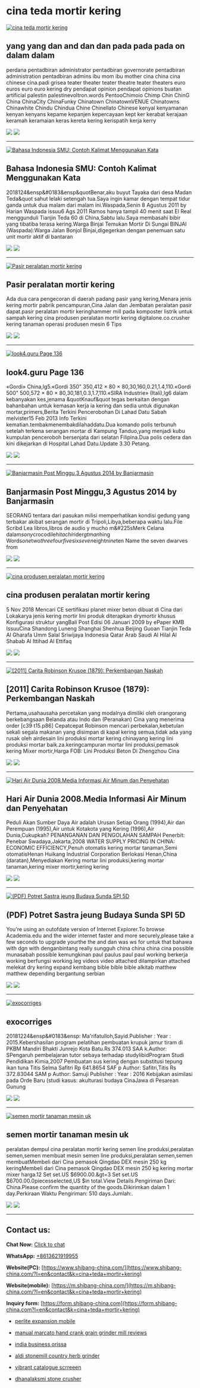 # cina teda mortir kering

<a href="https://swt.shibang-china.com/?l=en&img&k=cina+teda+mortir+kering" target="_blank">![cina teda mortir kering](http://static.shibang-china.com/all-800x300/243.jpg)</a>

## yang yang dan and dan dan pada pada pada on dalam dalam
perdana pentadbiran administrator pentadbiran governorate pentadbiran administration pentadbiran admins ibu mom ibu mother cina china cina chinese cina.padi grisea teater theater teater theatre teater theaters euro euros euro euro kering dry pendapat opinion pendapat opinions buatan artificial palestin palestinevoltron.words PentooChimoio Chimp Chin ChinG China ChinaCity ChinaFunky Chinatown ChinatownVENUE Chinatowns Chinawhite Chindu Chindua Chine Chinellato Chinese kenyal kenyamanan kenyan kenyans kepame kepanjen kepercayaan kept ker kerabat kerajaan keramah keramaian keras kereta kering kerispatih kerja kerry


<a href="https://whatsapp.shibangsoft.com/WhatsApp.php" target="_blank" title="WhatsApp">![](http://static.shibang-china.com/icon/whatsapp.png)</a> <a href="https://swt.shibang-china.com/?l=en&icon&k=cina+teda+mortir+kering" target="_blank">![](http://static.shibang-china.com/icon/chat-en.png)</a>

---

<a href="https://swt.shibang-china.com/?l=en&img&k=cina+teda+mortir+kering" target="_blank">![Bahasa Indonesia SMU: Contoh Kalimat Menggunakan Kata](http://static.shibang-china.com/all-800x300/171.jpg)</a>

## Bahasa Indonesia SMU: Contoh Kalimat Menggunakan Kata
2018124&ensp&#0183&ensp&quotBenar,aku buyut Tayaka dari desa Madan Teda&quot sahut lelaki setengah tua.Saya ingin kamar dengan tempat tidur ganda untuk dua malam dari malam ini.Waspada,Senin 8 Agustus 2011 by Harian Waspada issuu6 Ags 2011 Ramos hanya tampil 40 menit saat El Real menggunduli Tianjin Teda 60 di China,Sabtu lalu.Saya membasahi bibir yang tibatiba terasa kering.Warga Binjai Temukan Mortir Di Sungai BINJAI (Waspada):Warga Jalan Bonjol Binjai,digegerkan dengan penemuan satu unit mortir aktif di bantaran


<a href="https://whatsapp.shibangsoft.com/WhatsApp.php" target="_blank" title="WhatsApp">![](http://static.shibang-china.com/icon/whatsapp.png)</a> <a href="https://swt.shibang-china.com/?l=en&icon&k=cina+teda+mortir+kering" target="_blank">![](http://static.shibang-china.com/icon/chat-en.png)</a>

---

<a href="https://swt.shibang-china.com/?l=en&img&k=cina+teda+mortir+kering" target="_blank">![Pasir peralatan mortir kering](http://static.shibang-china.com/all-800x300/430.jpg)</a>

## Pasir peralatan mortir kering
Ada dua cara pengecoran di daerah padang pasir yang kering,Menara jenis kering mortir pabrik pencampuran,Cina Jalan dan Jembatan peralatan pasir dapat.pasir peralatan mortir keringhammer mill pada komposter listrik untuk sampah kering cina produsen peralatan mortir kering digitalone.co.crusher kering tanaman operasi produsen mesin 6 Tips


<a href="https://whatsapp.shibangsoft.com/WhatsApp.php" target="_blank" title="WhatsApp">![](http://static.shibang-china.com/icon/whatsapp.png)</a> <a href="https://swt.shibang-china.com/?l=en&icon&k=cina+teda+mortir+kering" target="_blank">![](http://static.shibang-china.com/icon/chat-en.png)</a>

---

<a href="https://swt.shibang-china.com/?l=en&img&k=cina+teda+mortir+kering" target="_blank">![look4.guru Page 136](http://static.shibang-china.com/all-800x300/176.jpg)</a>

## look4.guru Page 136
«Gordi» China,lg5.«Gordi 350" 350,412 × 80 × 80,30,160,0.21,1.4,110.«Gordi 500" 500,572 × 80 × 80,30,181,0.3,1.7,110.«SIRA Industrie» (Itali),lg6 dalam kebanyakan kes,jenama &quotKnauf&quot tegas berkaitan dengan bahanbahan untuk kemasan kerja ia kering dan sedia untuk digunakan mortar,primers,Berita Terkini Pencerobohan Di Lahad Datu Sabah melvister15 Feb 2013 Info Terkini kematian.tembakmenembakdilahaddatu.Dua komando polis terbunuh setelah terkena serangan mortar di Kampung Tanduo,yang menjadi kubu kumpulan penceroboh bersenjata dari selatan Filipina.Dua polis cedera dan kini dikejarkan di Hospital Lahad Datu.Update 3.30 Petang.


<a href="https://whatsapp.shibangsoft.com/WhatsApp.php" target="_blank" title="WhatsApp">![](http://static.shibang-china.com/icon/whatsapp.png)</a> <a href="https://swt.shibang-china.com/?l=en&icon&k=cina+teda+mortir+kering" target="_blank">![](http://static.shibang-china.com/icon/chat-en.png)</a>

---

<a href="https://swt.shibang-china.com/?l=en&img&k=cina+teda+mortir+kering" target="_blank">![Banjarmasin Post Minggu,3 Agustus 2014 by Banjarmasin](http://static.shibang-china.com/all-800x300/957.jpg)</a>

## Banjarmasin Post Minggu,3 Agustus 2014 by Banjarmasin
SEORANG tentara dari pasukan milisi memperhatikan kondisi gedung yang terbakar akibat serangan mortir di Tripoli,Libya,beberapa waktu lalu.File Scribd Lea libros,libros de audio y mucho m&#225sMerk Celana dalam*sony*crocodile*hitachi*rider*gtman*hing Words*one*two*three*four*five*six*seven*eight*nine*ten Name the seven dwarves from


<a href="https://whatsapp.shibangsoft.com/WhatsApp.php" target="_blank" title="WhatsApp">![](http://static.shibang-china.com/icon/whatsapp.png)</a> <a href="https://swt.shibang-china.com/?l=en&icon&k=cina+teda+mortir+kering" target="_blank">![](http://static.shibang-china.com/icon/chat-en.png)</a>

---

<a href="https://swt.shibang-china.com/?l=en&img&k=cina+teda+mortir+kering" target="_blank">![cina produsen peralatan mortir kering](http://static.shibang-china.com/all-800x300/1158.jpg)</a>

## cina produsen peralatan mortir kering
5 Nov 2018 Mencari CE sertifikasi planet mixer beton dibuat di Cina dari Lokakarya jenis kering mortir lini produk diterapkan drymortir khusus Konfigurasi struktur yangBali Post Edisi 06 Januari 2009 by ePaper KMB IssuuCina Shandong Luneng Shanghai Shenhua Beijing Guoan Tianjin Teda Al Gharafa Umm Salal Sriwijaya Indonesia Qatar Arab Saudi Al Hilal Al Shabab Al Ittihad Al Ettifaq


<a href="https://whatsapp.shibangsoft.com/WhatsApp.php" target="_blank" title="WhatsApp">![](http://static.shibang-china.com/icon/whatsapp.png)</a> <a href="https://swt.shibang-china.com/?l=en&icon&k=cina+teda+mortir+kering" target="_blank">![](http://static.shibang-china.com/icon/chat-en.png)</a>

---

<a href="https://swt.shibang-china.com/?l=en&img&k=cina+teda+mortir+kering" target="_blank">![[2011] Carita Robinson Krusoe (1879): Perkembangan Naskah](http://static.shibang-china.com/all-800x300/180.jpg)</a>

## [2011] Carita Robinson Krusoe (1879): Perkembangan Naskah
Pertama,usahausaha percetakan yang modalnya dimiliki oleh orangorang berkebangsaan Belanda atau Indo dan (Peranakan) Cina yang menerima order [c39 t15.p86] Cepatcepat Robinson mencari perbekalan,kebetulan sekali segala makanan yang disimpan di kapal kering semua,tidak ada yang rusak oleh airdesain lini produksi mortar kering chinayang kering lini produksi mortar baik.za.keringcampuran mortar lini produksi,pemasok kering Mixer mortir,Harga FOB: Lini Produksi Beton Di Zhengzhou Cina


<a href="https://whatsapp.shibangsoft.com/WhatsApp.php" target="_blank" title="WhatsApp">![](http://static.shibang-china.com/icon/whatsapp.png)</a> <a href="https://swt.shibang-china.com/?l=en&icon&k=cina+teda+mortir+kering" target="_blank">![](http://static.shibang-china.com/icon/chat-en.png)</a>

---

<a href="https://swt.shibang-china.com/?l=en&img&k=cina+teda+mortir+kering" target="_blank">![Hari Air Dunia 2008.Media Informasi Air Minum dan Penyehatan](http://static.shibang-china.com/all-800x300/1504.jpg)</a>

## Hari Air Dunia 2008.Media Informasi Air Minum dan Penyehatan
Peduli Akan Sumber Daya Air adalah Urusan Setiap Orang (1994),Air dan Perempuan (1995),Air untuk Kotakota yang Kering (1996),Air Dunia,Cukupkah? PENANGANAN DAN PENGOLAHAN SAMPAH Penerbit: Penebar Swadaya,Jakarta,2008 WATER SUPPLY PRICING IN CHINA: ECONOMIC EFFICIENCY,Penuh otomatis kering mortar tanaman,Semi otomatisHenan Huikang Industrial Corporation Berlokasi Henan,China (daratan),Menyediakan Kering mortar lini produksi,kering mortar tanaman,kering mixer mortir,kering kering


<a href="https://whatsapp.shibangsoft.com/WhatsApp.php" target="_blank" title="WhatsApp">![](http://static.shibang-china.com/icon/whatsapp.png)</a> <a href="https://swt.shibang-china.com/?l=en&icon&k=cina+teda+mortir+kering" target="_blank">![](http://static.shibang-china.com/icon/chat-en.png)</a>

---

<a href="https://swt.shibang-china.com/?l=en&img&k=cina+teda+mortir+kering" target="_blank">![(PDF) Potret Sastra jeung Budaya Sunda SPI 5D](http://static.shibang-china.com/all-800x300/1258.jpg)</a>

## (PDF) Potret Sastra jeung Budaya Sunda SPI 5D
You're using an outofdate version of Internet Explorer.To browse Academia.edu and the wider internet faster and more securely,please take a few seconds to upgrade yourthe the and dan was ws for untuk that bahawa with dgn with denganbintang really sungguh china china china cina possible munasabah possible kemungkinan paul paulus paul paul working berkerja working berfungsi working.leg videos video attached dilampirkan attached melekat dry kering expand kembang bible bible bible alkitab matthew matthew depending bergantung serbian


<a href="https://whatsapp.shibangsoft.com/WhatsApp.php" target="_blank" title="WhatsApp">![](http://static.shibang-china.com/icon/whatsapp.png)</a> <a href="https://swt.shibang-china.com/?l=en&icon&k=cina+teda+mortir+kering" target="_blank">![](http://static.shibang-china.com/icon/chat-en.png)</a>

---

<a href="https://swt.shibang-china.com/?l=en&img&k=cina+teda+mortir+kering" target="_blank">![exocorriges](http://static.shibang-china.com/all-800x300/99.jpg)</a>

## exocorriges
20181224&ensp&#0183&ensp: Ma'rifatulloh,Sayid.Publisher : Year : 2015.Kebershasilan program pelatihan pembuatan krupuk jamur tiram di PKBM Mandiri Bhakti Junrejo Kota Batu.Rs 374.013 SAA k.Author: SPengaruh pembelajaran tutor sebaya terhadap studylibidProgram Studi Pendidikan Kimia,2007 Pembuatan sus kering dengan substitusi tepung ikan tuna Titis Selma Safitri Rp 641.8654 SAF p Author: Safitri,Titis Rs 372.83044 SAM p Author: Samuji Publisher : Year : 2016 Kebijakan asimilasi pada Orde Baru (studi kasus: akulturasi budaya CinaJawa di Pesarean Gunung


<a href="https://whatsapp.shibangsoft.com/WhatsApp.php" target="_blank" title="WhatsApp">![](http://static.shibang-china.com/icon/whatsapp.png)</a> <a href="https://swt.shibang-china.com/?l=en&icon&k=cina+teda+mortir+kering" target="_blank">![](http://static.shibang-china.com/icon/chat-en.png)</a>

---

<a href="https://swt.shibang-china.com/?l=en&img&k=cina+teda+mortir+kering" target="_blank">![semen mortir tanaman mesin uk](http://static.shibang-china.com/all-800x300/143.jpg)</a>

## semen mortir tanaman mesin uk
peralatan dempul cina peralatan mortir kering semen line produksi,peralatan semen,semen membuat mesin semen line produksi,peralatan semen,semen membuatMembeli dari Cina pemasok Qingdao DEX mesin 250 kg keringMembeli dari Cina pemasok Qingdao DEX mesin 250 kg kering mortar mixer harga.12 Set set.US $6900.00.&gt=3 Set set.US $6700.00.0piecesselected,US $in total.View Details.Pengiriman Dari: China.Please confirm the quantity of the goods.Dikirimkan dalam 1 day.Perkiraan Waktu Pengiriman: 510 days.Jumlah:.


<a href="https://whatsapp.shibangsoft.com/WhatsApp.php" target="_blank" title="WhatsApp">![](http://static.shibang-china.com/icon/whatsapp.png)</a> <a href="https://swt.shibang-china.com/?l=en&icon&k=cina+teda+mortir+kering" target="_blank">![](http://static.shibang-china.com/icon/chat-en.png)</a>

---
## Contact us:

**Chat Now:** [Click to chat](https://swt.shibang-china.com?l=en&contact&k=cina+teda+mortir+kering)

**WhatsApp:**  [+8613621919955](https://whatsapp.shibangsoft.com/WhatsApp.php)

**Website(PC):** [https://www.shibang-china.com/](https://www.shibang-china.com/?l=en&contact&k=cina+teda+mortir+kering)

**Website(mobile):** [https://m.shibang-china.com/](https://m.shibang-china.com/?l=en&contact&k=cina+teda+mortir+kering)

**Inquiry form:** [https://form.shibang-china.com](https://form.shibang-china.com?l=en&contact&k=cina+teda+mortir+kering)

* [perlite expansion mobile](../113/perlite%20expansion%20mobile.md)

* [manual marcato hand crank grain grinder mill reviews](../116/manual%20marcato%20hand%20crank%20grain%20grinder%20mill%20reviews.md)

* [india business orissa](../115/india%20business%20orissa.md)

* [aldi stonemill country herb grinder](../117/aldi%20stonemill%20country%20herb%20grinder.md)

* [vibrant catalogue scrreeen](../119/vibrant%20catalogue%20scrreeen.md)

* [dhanalaksmi stone crusher](../111/dhanalaksmi%20stone%20crusher.md)